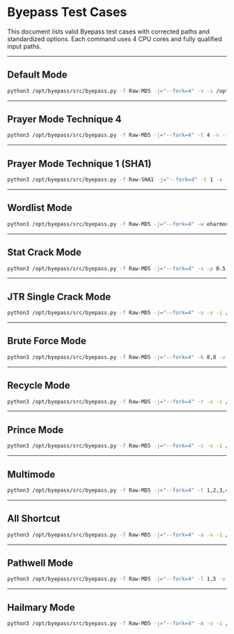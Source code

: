 # Byepass Test Cases

This document lists valid Byepass test cases with corrected paths and standardized options. Each command uses 4 CPU cores and fully qualified input paths.

---

## Default Mode

```bash
python3 /opt/byepass/src/byepass.py -f Raw-MD5 -j="--fork=4" -v -i /opt/byepass/data/hashes/byepass_md5_hashes.txt
```

---

## Prayer Mode Technique 4

```bash
python3 /opt/byepass/src/byepass.py -f Raw-MD5 -j="--fork=4" -t 4 -v -i /opt/byepass/data/hashes/byepass_md5_hashes.txt
```

---

## Prayer Mode Technique 1 (SHA1)

```bash
python3 /opt/byepass/src/byepass.py -f Raw-SHA1 -j="--fork=4" -t 1 -v -i /opt/byepass/data/hashes/byepass_md5_hashes.txt
```

---

## Wordlist Mode

```bash
python3 /opt/byepass/src/byepass.py -f Raw-MD5 -j="--fork=4" -w eharmony -v -i /opt/byepass/data/hashes/byepass_md5_hashes.txt
```

---

## Stat Crack Mode

```bash
python3 /opt/byepass/src/byepass.py -f Raw-MD5 -j="--fork=4" -s -p 0.5 -v -i /opt/byepass/data/hashes/byepass_md5_hashes.txt
```

---

## JTR Single Crack Mode

```bash
python3 /opt/byepass/src/byepass.py -f Raw-MD5 -j="--fork=4" -u -v -i /opt/byepass/data/hashes/byepass_md5_hashes.txt
```

---

## Brute Force Mode

```bash
python3 /opt/byepass/src/byepass.py -f Raw-MD5 -j="--fork=4" -b 8,8 -v -i /opt/byepass/data/hashes/byepass_md5_hashes.txt
```

---

## Recycle Mode

```bash
python3 /opt/byepass/src/byepass.py -f Raw-MD5 -j="--fork=4" -r -v -i /opt/byepass/data/hashes/byepass_md5_hashes.txt
```

---

## Prince Mode

```bash
python3 /opt/byepass/src/byepass.py -f Raw-MD5 -j="--fork=4" -c -v -i /opt/byepass/data/hashes/byepass_md5_hashes.txt
```

---

## Multimode

```bash
python3 /opt/byepass/src/byepass.py -f Raw-MD5 -j="--fork=4" -t 1,2,3,4,5,6,7,8,9,10,11,12,13,14 -s -p 0.9 -u -c -r -v -i /opt/byepass/data/hashes/byepass_md5_hashes.txt
```

---

## All Shortcut

```bash
python3 /opt/byepass/src/byepass.py -f Raw-MD5 -j="--fork=4" -a -v -i /opt/byepass/data/hashes/byepass_md5_hashes.txt
```

---

## Pathwell Mode

```bash
python3 /opt/byepass/src/byepass.py -f Raw-MD5 -j="--fork=4" -l 1,5 -v -i /opt/byepass/data/hashes/byepass_md5_hashes.txt
```

---

## Hailmary Mode

```bash
python3 /opt/byepass/src/byepass.py -f Raw-MD5 -j="--fork=4" -m -v -i /opt/byepass/data/hashes/byepass_md5_hashes.txt
```
